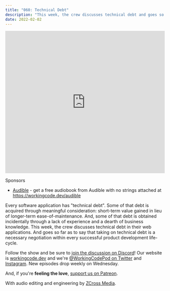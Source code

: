 ```yaml
---
title: "060: Technical Debt"
description: "This week, the crew discusses technical debt and goes so far as to say that taking on technical debt is a necessary negotiation within every successful product development life-cycle."
date: 2022-02-02
---
```


<iframe allow="autoplay *; encrypted-media *; fullscreen *" frameborder="0" height="450" style="width:100%;max-width:900px;overflow:hidden;background:transparent;" sandbox="allow-forms allow-popups allow-same-origin allow-scripts allow-storage-access-by-user-activation allow-top-navigation-by-user-activation" src="https://embed.podcasts.apple.com/us/podcast/working-code/id1544142288"></iframe>

Sponsors
- [Audible](https://workingcode.dev/audible) - get a free audiobook from Audible with no strings attached at https://workingcode.dev/audible

Every software application has "technical debt". Some of that debt is acquired through meaningful consideration: short-term value gained in lieu of longer-term ease-of-maintenance. And, some of that debt is obtained incidentally through a lack of experience and a dearth of business knowledge. This week, the crew discusses technical debt in their web applications. And goes so far as to say that taking on technical debt is a necessary negotiation within every successful product development life-cycle.

Follow the show and be sure to [join the discussion on Discord][working-code-discord]! Our website is [workingcode.dev][working-code] and we're [@WorkingCodePod on Twitter][working-code-twitter] and [Instagram][working-code-instagram]. New episodes drop weekly on Wednesday.

And, if you're **feeling the love**, [support us on Patreon][working-code-patreon].

[working-code]: https://workingcode.dev/
[working-code-discord]: https://workingcode.dev/discord/
[working-code-instagram]: https://www.instagram.com/workingcodepod/
[working-code-patreon]: https://www.patreon.com/workingcodepod
[working-code-twitter]: https://twitter.com/WorkingCodePod

With audio editing and engineering by [ZCross Media](https://www.zcross.media/).
